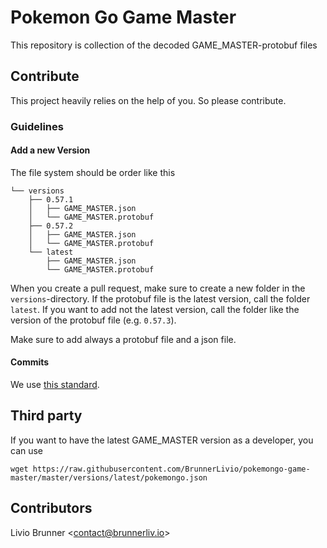 # Pokemon Go Game Master
This repository is collection of the decoded GAME_MASTER-protobuf files

## Contribute

This project heavily relies on the help of you. So please contribute. 

### Guidelines

#### Add a new Version
The file system should be order like this
```
└── versions
    ├── 0.57.1
    │   ├── GAME_MASTER.json
    │   └── GAME_MASTER.protobuf
    ├── 0.57.2
    │   ├── GAME_MASTER.json
    │   └── GAME_MASTER.protobuf
    └── latest
        ├── GAME_MASTER.json
        └── GAME_MASTER.protobuf
```
When you create a pull request, make sure to create a new folder in 
the `versions`-directory. If the protobuf file is the latest version, 
call the folder `latest`. If you want to add not the latest version, 
call the folder like the version of the protobuf file (e.g. `0.57.3`).

Make sure to add always a protobuf file and a json file.

#### Commits

We use [this standard](https://github.com/erlang/otp/wiki/Writing-good-commit-messages).

## Third party
If you want to have the latest GAME_MASTER version as a developer, you can use 
```
wget https://raw.githubusercontent.com/BrunnerLivio/pokemongo-game-master/master/versions/latest/pokemongo.json
```

## Contributors

Livio Brunner <<a href="mailto:contact@brunnerliv.io">contact@brunnerliv.io</a>>